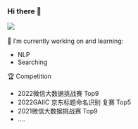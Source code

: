 ### Hi there 👋

<!--
**wbchief/wbchief** is a ✨ _special_ ✨ repository because its `README.md` (this file) appears on your GitHub profile.

Here are some ideas to get you started:

- 🔭 I’m currently working on ...
- 🌱 I’m currently learning ...
- 👯 I’m looking to collaborate on ...
- 🤔 I’m looking for help with ...
- 💬 Ask me about ...
- 📫 How to reach me: ...
- 😄 Pronouns: ...
- ⚡ Fun fact: ...
-->
![](https://github-readme-stats.vercel.app/api?username=wbchief&theme=dark)
<br>
<br>
🔭 I’m currently working on and learning:
- NLP
- Searching

:trophy: Competition
  - 2022微信大数据挑战赛 Top9
  - 2022GAIIC 京东标题命名识别 复赛 Top5 
  - 2021微信大数据挑战赛 Top9
  - ....
